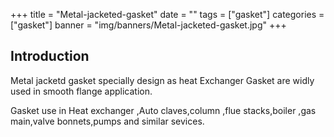 +++
title = "Metal-jacketed-gasket"
date = ""
tags = ["gasket"]
categories = ["gasket"]
banner = "img/banners/Metal-jacketed-gasket.jpg"
+++
## Introduction

Metal jacketd gasket specially design as heat Exchanger Gasket are widly used in smooth flange application.

Gasket use in Heat exchanger ,Auto claves,column ,flue stacks,boiler ,gas main,valve bonnets,pumps and similar sevices.
